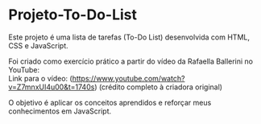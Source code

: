 # Projeto-To-Do-List
Este projeto é uma lista de tarefas (To-Do List) desenvolvida com HTML, CSS e JavaScript.

Foi criado como exercício prático a partir do vídeo da Rafaella Ballerini no YouTube:  
Link para o vídeo: (https://www.youtube.com/watch?v=Z7mnxUI4u00&t=1740s)
(crédito completo à criadora original)

O objetivo é aplicar os conceitos aprendidos e reforçar meus conhecimentos em JavaScript.
